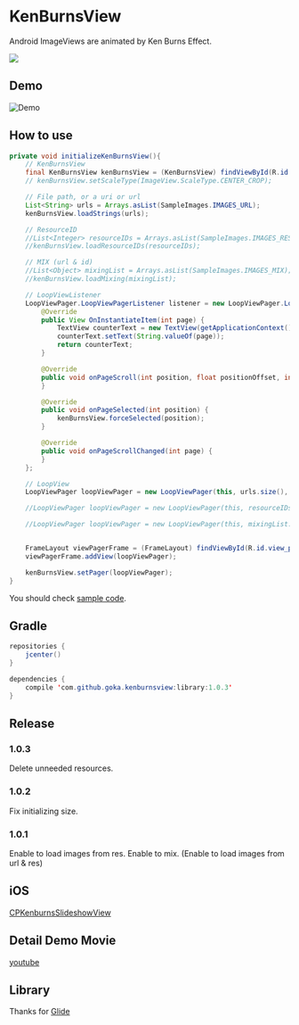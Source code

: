 KenBurnsView
============

Android ImageViews are animated by Ken Burns Effect.

![](https://img.shields.io/badge/Android%20Arsenal-KenBurnsView-brightgreen.svg?style=flat)


## Demo
![Demo](https://github.com/gotokatsuya/KenBurnsView/blob/master/demo.gif)


## How to use
```java
private void initializeKenBurnsView(){
    // KenBurnsView
    final KenBurnsView kenBurnsView = (KenBurnsView) findViewById(R.id.ken_burns_view);
    // kenBurnsView.setScaleType(ImageView.ScaleType.CENTER_CROP);

    // File path, or a uri or url
    List<String> urls = Arrays.asList(SampleImages.IMAGES_URL);
    kenBurnsView.loadStrings(urls);

    // ResourceID
    //List<Integer> resourceIDs = Arrays.asList(SampleImages.IMAGES_RESOURCE);
    //kenBurnsView.loadResourceIDs(resourceIDs);

    // MIX (url & id)
    //List<Object> mixingList = Arrays.asList(SampleImages.IMAGES_MIX);
    //kenBurnsView.loadMixing(mixingList);

    // LoopViewListener
    LoopViewPager.LoopViewPagerListener listener = new LoopViewPager.LoopViewPagerListener() {
        @Override
        public View OnInstantiateItem(int page) {
            TextView counterText = new TextView(getApplicationContext());
            counterText.setText(String.valueOf(page));
            return counterText;
        }

        @Override
        public void onPageScroll(int position, float positionOffset, int positionOffsetPixels) {
        }

        @Override
        public void onPageSelected(int position) {
            kenBurnsView.forceSelected(position);
        }

        @Override
        public void onPageScrollChanged(int page) {
        }
    };

    // LoopView
    LoopViewPager loopViewPager = new LoopViewPager(this, urls.size(), listener);

    //LoopViewPager loopViewPager = new LoopViewPager(this, resourceIDs.size(), listener);

    //LoopViewPager loopViewPager = new LoopViewPager(this, mixingList.size(), listener);


    FrameLayout viewPagerFrame = (FrameLayout) findViewById(R.id.view_pager_frame);
    viewPagerFrame.addView(loopViewPager);

    kenBurnsView.setPager(loopViewPager);
}
```
You should check [sample code](https://github.com/gotokatsuya/KenBurnsView/blob/master/app/src/main/java/com/goka/sample/MainActivity.java).



## Gradle
```java
repositories {
    jcenter()
}

dependencies {
    compile 'com.github.goka.kenburnsview:library:1.0.3'
}
```


## Release

### 1.0.3
Delete unneeded resources.

### 1.0.2
Fix initializing size.

### 1.0.1
Enable to load images from res.
Enable to mix. (Enable to load images from url & res)


## iOS
[CPKenburnsSlideshowView](https://github.com/muukii0803/CPKenburnsSlideshowView)


## Detail Demo Movie
[youtube](http://youtu.be/G2gJfT4tdnw)


## Library
Thanks for 
[Glide](https://github.com/bumptech/glide)

